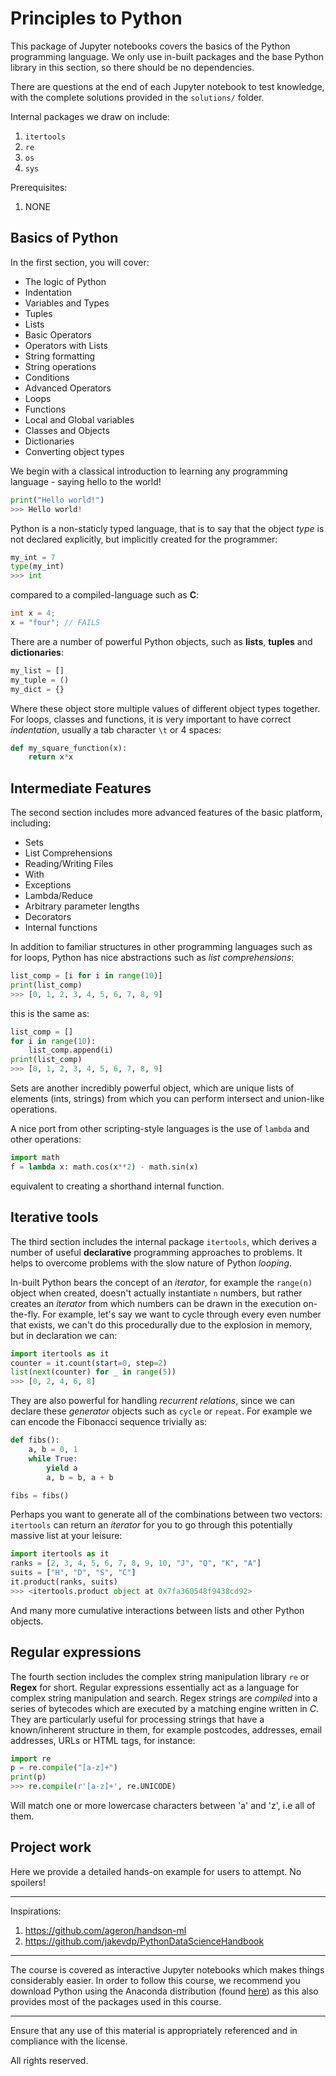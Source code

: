 # Principles to Python

This package of Jupyter notebooks covers the basics of the Python programming language. We only use in-built packages and the base Python library in this section, so there should be no dependencies.

There are questions at the end of each Jupyter notebook to test knowledge, with the complete solutions provided in the `solutions/` folder.

Internal packages we draw on include:

1. `itertools`
2. `re`
3. `os`
4. `sys`

Prerequisites:

1. NONE

## Basics of Python

In the first section, you will cover:

- The logic of Python
- Indentation
- Variables and Types
- Tuples
- Lists
- Basic Operators
- Operators with Lists
- String formatting
- String operations
- Conditions
- Advanced Operators
- Loops
- Functions
- Local and Global variables
- Classes and Objects
- Dictionaries
- Converting object types

We begin with a classical introduction to learning any programming language - saying hello to the world!

```python
print("Hello world!")
>>> Hello world!
```

Python is a non-staticly typed language, that is to say that the object *type* is not declared explicitly, but implicitly created for the programmer:

```python
my_int = 7
type(my_int)
>>> int
```

compared to a compiled-language such as **C**:

```C
int x = 4;
x = "four"; // FAILS
```

There are a number of powerful Python objects, such as **lists**, **tuples** and **dictionaries**:

```python
my_list = []
my_tuple = ()
my_dict = {}
```

Where these object store multiple values of different object types together. For loops, classes and functions, it is very important to have correct *indentation*, usually a tab character `\t` or 4 spaces:

```python
def my_square_function(x):
	return x*x
```

## Intermediate Features

The second section includes more advanced features of the basic platform, including:

- Sets
- List Comprehensions
- Reading/Writing Files
- With
- Exceptions
- Lambda/Reduce
- Arbitrary parameter lengths
- Decorators
- Internal functions

In addition to familiar structures in other programming languages such as for loops, Python has nice abstractions such as *list comprehensions*:

```python
list_comp = [i for i in range(10)]
print(list_comp)
>>> [0, 1, 2, 3, 4, 5, 6, 7, 8, 9]
```

this is the same as:

```python
list_comp = []
for i in range(10):
	list_comp.append(i)
print(list_comp)
>>> [0, 1, 2, 3, 4, 5, 6, 7, 8, 9]
```

Sets are another incredibly powerful object, which are unique lists of elements (ints, strings) from which you can perform intersect and union-like operations.

A nice port from other scripting-style languages is the use of `lambda` and other operations:

```python
import math
f = lambda x: math.cos(x**2) - math.sin(x)
```

equivalent to creating a shorthand internal function. 

## Iterative tools

The third section includes the internal package `itertools`, which derives a number of useful **declarative** programming approaches to problems. It helps to overcome problems with the slow nature of Python *looping*. 

In-built Python bears the concept of an *iterator*, for example the `range(n)` object when created, doesn't actually instantiate `n` numbers, but rather creates an *iterator* from which numbers can be drawn in the execution on-the-fly. For example, let's say we want to cycle through every even number that exists, we can't do this procedurally due to the explosion in memory, but in declaration we can:

```python
import itertools as it
counter = it.count(start=0, step=2)
list(next(counter) for _ in range(5))
>>> [0, 2, 4, 6, 8]
```

They are also powerful for handling *recurrent relations*, since we can declare these *generator* objects such as `cycle` or `repeat`. For example we can encode the Fibonacci sequence trivially as:

```python
def fibs():
	a, b = 0, 1
	while True:
		yield a
		a, b = b, a + b

fibs = fibs()
```

Perhaps you want to generate all of the combinations between two vectors: `itertools` can return an *iterator* for you to go through this potentially massive list at your leisure:

```python
import itertools as it
ranks = [2, 3, 4, 5, 6, 7, 8, 9, 10, "J", "Q", "K", "A"]
suits = ["H", "D", "S", "C"]
it.product(ranks, suits)
>>> <itertools.product object at 0x7fa360548f9438cd92>
```

And many more cumulative interactions between lists and other Python objects.

## Regular expressions

The fourth section includes the complex string manipulation library `re` or **Regex** for short. Regular expressions essentially act as a language for complex string manipulation and search. Regex strings are *compiled* into a series of bytecodes which are executed by a matching engine written in *C*. They are particularly useful for processing strings that have a known/inherent structure in them, for example postcodes, addresses, email addresses, URLs or HTML tags, for instance:

```python
import re
p = re.compile("[a-z]+")
print(p)
>>> re.compile(r'[a-z]+', re.UNICODE)
```

Will match one or more lowercase characters between 'a' and 'z', i.e all of them. 

## Project work

Here we provide a detailed hands-on example for users to attempt. No spoilers!

***

Inspirations: 
1. https://github.com/ageron/handson-ml
2. https://github.com/jakevdp/PythonDataScienceHandbook

***

The course is covered as interactive Jupyter notebooks which makes things considerably easier. In order to follow this course, we recommend you download Python using the Anaconda distribution (found [here](https://www.anaconda.com/download/)) as this also provides most of the packages used in this course.

***

Ensure that any use of this material is appropriately referenced and in compliance with the license.

All rights reserved.